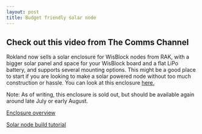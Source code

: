 ```yaml
---
layout: post
title: Budget friendly solar node
---
```


## Check out this video from The Comms Channel
Rokland now sells a solar enclosure for WisBlock nodes from RAK, with a bigger solar panel and space for your WisBlock board and a flat LiPo battery, and supports several mounting options. This might be a good place to start if you are looking to make a solar powered node without too much construction or hassle. You can look at this enclosure [here.](https://store.rokland.com/products/rak-wireless-solar-unify-enclosure-ip67-150x100x45mm-pre-mounted-m8-5-pin-rp-sma-connector-pid-910421?ref=tc2)

<p class="message">
  Note: As of writing, this enclosure is sold out, but should be available again around late July or early August.
</p>

[Enclosure overview](https://youtu.be/d2vQ87Th8DI?si=-FTziUbBsxdgevP0)

[Solar node build tutorial](https://www.youtube.com/watch?v=vdCKpQKeaKU)